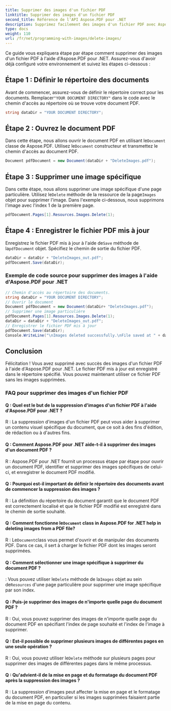 ```yaml
---
title: Supprimer des images d'un fichier PDF
linktitle: Supprimer des images d'un fichier PDF
second_title: Référence de l'API Aspose.PDF pour .NET
description: Supprimez facilement des images d'un fichier PDF avec Aspose.PDF pour .NET.
type: docs
weight: 110
url: /fr/net/programming-with-images/delete-images/
---
```

Ce guide vous expliquera étape par étape comment supprimer des images d'un fichier PDF à l'aide d'Aspose.PDF pour .NET. Assurez-vous d'avoir déjà configuré votre environnement et suivez les étapes ci-dessous :

## Étape 1 : Définir le répertoire des documents

 Avant de commencer, assurez-vous de définir le répertoire correct pour les documents. Remplacer`"YOUR DOCUMENT DIRECTORY"` dans le code avec le chemin d'accès au répertoire où se trouve votre document PDF.

```csharp
string dataDir = "YOUR DOCUMENT DIRECTORY";
```

## Étape 2 : Ouvrez le document PDF

Dans cette étape, nous allons ouvrir le document PDF en utilisant le`Document` classe de Aspose.PDF. Utilisez le`Document` constructeur et transmettez le chemin d'accès au document PDF.

```csharp
Document pdfDocument = new Document(dataDir + "DeleteImages.pdf");

```

## Étape 3 : Supprimer une image spécifique

 Dans cette étape, nous allons supprimer une image spécifique d'une page particulière. Utilisez le`Delete` méthode de la ressource de la page`Images` objet pour supprimer l'image. Dans l'exemple ci-dessous, nous supprimons l'image avec l'index 1 de la première page.

```csharp
pdfDocument.Pages[1].Resources.Images.Delete(1);
```

## Étape 4 : Enregistrer le fichier PDF mis à jour

 Enregistrez le fichier PDF mis à jour à l'aide de`Save` méthode de la`pdfDocument` objet. Spécifiez le chemin de sortie du fichier PDF.

```csharp
dataDir = dataDir + "DeleteImages_out.pdf";
pdfDocument.Save(dataDir);
```

### Exemple de code source pour supprimer des images à l'aide d'Aspose.PDF pour .NET 
```csharp
// Chemin d'accès au répertoire des documents.
string dataDir = "YOUR DOCUMENT DIRECTORY";
// Ouvrir le document
Document pdfDocument = new Document(dataDir+ "DeleteImages.pdf");
// Supprimer une image particulière
pdfDocument.Pages[1].Resources.Images.Delete(1);
dataDir = dataDir + "DeleteImages_out.pdf";
// Enregistrer le fichier PDF mis à jour
pdfDocument.Save(dataDir);
Console.WriteLine("\nImages deleted successfully.\nFile saved at " + dataDir); 
```

## Conclusion

Félicitation ! Vous avez supprimé avec succès des images d'un fichier PDF à l'aide d'Aspose.PDF pour .NET. Le fichier PDF mis à jour est enregistré dans le répertoire spécifié. Vous pouvez maintenant utiliser ce fichier PDF sans les images supprimées.

### FAQ pour supprimer des images d'un fichier PDF

#### Q : Quel est le but de la suppression d'images d'un fichier PDF à l'aide d'Aspose.PDF pour .NET ?

R : La suppression d'images d'un fichier PDF peut vous aider à supprimer un contenu visuel spécifique du document, que ce soit à des fins d'édition, de rédaction ou à d'autres fins.

#### Q : Comment Aspose.PDF pour .NET aide-t-il à supprimer des images d'un document PDF ?

R : Aspose.PDF pour .NET fournit un processus étape par étape pour ouvrir un document PDF, identifier et supprimer des images spécifiques de celui-ci, et enregistrer le document PDF modifié.

#### Q : Pourquoi est-il important de définir le répertoire des documents avant de commencer la suppression des images ?

R : La définition du répertoire du document garantit que le document PDF est correctement localisé et que le fichier PDF modifié est enregistré dans le chemin de sortie souhaité.

####  Q : Comment fonctionne le`Document` class in Aspose.PDF for .NET help in deleting images from a PDF file?

 R : Le`Document`class vous permet d'ouvrir et de manipuler des documents PDF. Dans ce cas, il sert à charger le fichier PDF dont les images seront supprimées.

#### Q : Comment sélectionner une image spécifique à supprimer du document PDF ?

 : Vous pouvez utiliser le`Delete` méthode de la`Images` objet au sein de`Resources` d'une page particulière pour supprimer une image spécifique par son index.

#### Q : Puis-je supprimer des images de n'importe quelle page du document PDF ?

R : Oui, vous pouvez supprimer des images de n'importe quelle page du document PDF en spécifiant l'index de page souhaité et l'index de l'image à supprimer.

#### Q : Est-il possible de supprimer plusieurs images de différentes pages en une seule opération ?

 R : Oui, vous pouvez utiliser le`Delete` méthode sur plusieurs pages pour supprimer des images de différentes pages dans le même processus.

#### Q : Qu'advient-il de la mise en page et du formatage du document PDF après la suppression des images ?

R : La suppression d'images peut affecter la mise en page et le formatage du document PDF, en particulier si les images supprimées faisaient partie de la mise en page du contenu.
